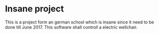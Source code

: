 # Insane project
This is a project form an german school which is insane since it need to be done till June 2017.
This software shall controll a electric wellchair. 

